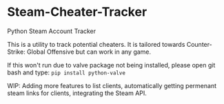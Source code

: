 # Steam-Cheater-Tracker
Python Steam Account Tracker

This is a utility to track potential cheaters. It is tailored towards Counter-Strike: Global Offensive but can work in any game.

If this won't run due to valve package not being installed, please open git bash and type: ```pip install python-valve```

WIP:
  Adding more features to list clients,
  automatically getting permenant steam links for clients,
  integrating the Steam API.
